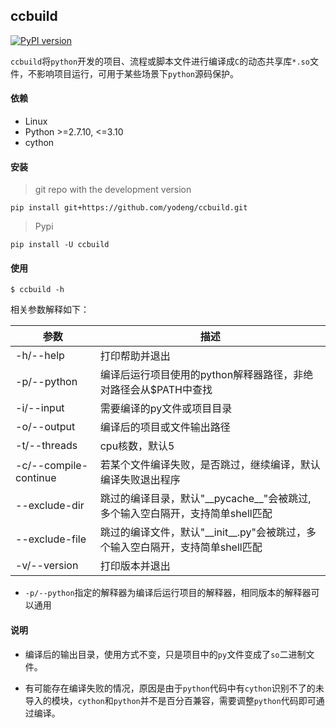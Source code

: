 

## ccbuild  

[![PyPI version](https://img.shields.io/pypi/v/ccbuild.svg?logo=pypi&logoColor=FFE873)](https://pypi.python.org/pypi/ccbuild)

`ccbuild`将`python`开发的项目、流程或脚本文件进行编译成`C`的动态共享库`*.so`文件，不影响项目运行，可用于某些场景下`python`源码保护。



#### 依赖

+ Linux
+ Python >=2.7.10, <=3.10
+ cython



#### 安装

> git repo with the development version

```
pip install git+https://github.com/yodeng/ccbuild.git
```

> Pypi

```
pip install -U ccbuild
```



#### 使用

```
$ ccbuild -h 
```

相关参数解释如下：

| 参数                  | 描述                                                         |
| --------------------- | ------------------------------------------------------------ |
| -h/--help             | 打印帮助并退出                                               |
| -p/--python           | 编译后运行项目使用的python解释器路径，非绝对路径会从$PATH中查找 |
| -i/--input            | 需要编译的py文件或项目目录                                   |
| -o/--output           | 编译后的项目或文件输出路径                                   |
| -t/--threads          | cpu核数，默认5                                               |
| -c/--compile-continue | 若某个文件编译失败，是否跳过，继续编译，默认编译失败退出程序 |
| --exclude-dir         | 跳过的编译目录，默认"\_\_pycache\_\_"会被跳过, 多个输入空白隔开，支持简单shell匹配 |
| --exclude-file        | 跳过的编译文件，默认"\_\_init\_\_.py"会被跳过，多个输入空白隔开，支持简单shell匹配 |
| -v/--version          | 打印版本并退出                                               |

+ `-p/--python`指定的解释器为编译后运行项目的解释器，相同版本的解释器可以通用



#### 说明

+ 编译后的输出目录，使用方式不变，只是项目中的`py`文件变成了`so`二进制文件。

+ 有可能存在编译失败的情况，原因是由于`python`代码中有`cython`识别不了的未导入的模块，`cython`和`python`并不是百分百兼容，需要调整`python`代码即可通过编译。
